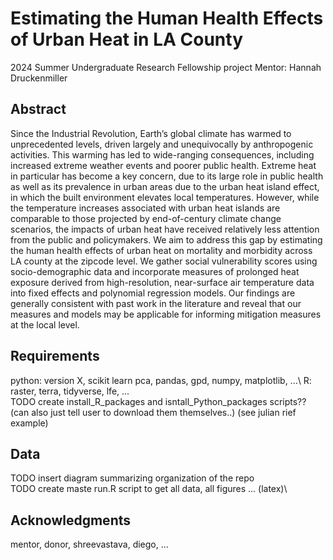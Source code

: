 # Estimating the Human Health Effects of Urban Heat in LA County
2024 Summer Undergraduate Research Fellowship project 
Mentor: Hannah Druckenmiller

## Abstract
Since the Industrial Revolution, Earth’s global climate has warmed to unprecedented levels, driven largely and unequivocally by anthropogenic activities. This warming has led to wide-ranging consequences, including increased extreme weather events and poorer public health. Extreme heat in particular has become a key concern, due to its large role in public health as well as its prevalence in urban areas due to the urban heat island effect, in which the built environment elevates local temperatures. However, while the temperature increases associated with urban heat islands are comparable to those projected by end-of-century climate change scenarios, the impacts of urban heat have received relatively less attention from the public and policymakers. We aim to address this gap by estimating the human health effects of urban heat on mortality and morbidity across LA county at the zipcode level. We gather social vulnerability scores using socio-demographic data and incorporate measures of prolonged heat exposure derived from high-resolution, near-surface air temperature data into fixed effects and polynomial regression models. Our findings are generally consistent with past work in the literature and reveal that our measures and models may be applicable for informing mitigation measures at the local level. 


## Requirements
python: version X, scikit learn pca, pandas, gpd, numpy, matplotlib, ...\ 
R: raster, terra, tidyverse, lfe, ... \
TODO create install_R_packages and isntall_Python_packages scripts?? (can also just tell user to download them themselves..) (see julian rief example)

## Data
TODO insert diagram summarizing organization of the repo \
TODO create maste run.R script to get all data, all figures ... (latex)\

## Acknowledgments 
mentor, donor, shreevastava, diego, ...
